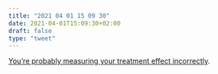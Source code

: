 ```yaml
---
title: "2021 04 01 15 09 30"
date: 2021-04-01T15:09:30+02:00
draft: false
type: "tweet"
---
```

[You’re probably measuring your treatment effect incorrectly](https://chris-said.io/2021/03/28/youre-measuring-wrong/).
